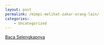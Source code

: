 ```yaml
---
layout: post
permalink: /mimpi-melihat-zakar-orang-lain/
categories:
    - Uncategorized
---
```


[Baca Selengkapnya](/03)